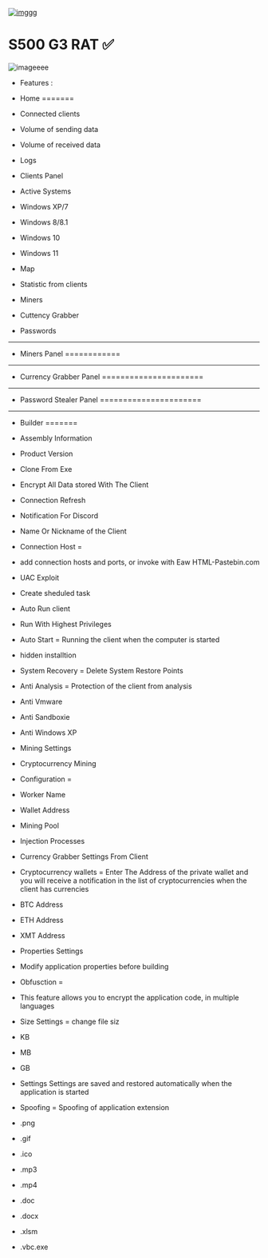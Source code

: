 [![imggg](https://i.postimg.cc/5yS6g1RX/down2.png)](https://t.me/icrack_official/398)


# S500 G3 RAT ✅️

![imageeee](https://i.postimg.cc/W4TrMFyG/s500.jpg)

- Features : 
 

- Home
=======

- Connected clients
- Volume of sending data
- Volume of received data
- Logs
- Clients Panel
- Active Systems
- Windows XP/7
- Windows 8/8.1
- Windows 10
- Windows 11
- Map
- Statistic from clients
- Miners
- Cuttency Grabber
- Passwords
--------------
- Miners Panel
============
--------------
- Currency Grabber Panel
======================
--------------
- Password Stealer Panel
======================
--------------
- Builder
=======
- Assembly Information
- Product Version
- Clone From Exe
- Encrypt All Data stored With The Client
- Connection Refresh
- Notification For Discord
- Name Or Nickname of the Client
- Connection Host =
- add connection hosts and ports, or invoke with Eaw HTML-Pastebin.com


- UAC Exploit
- Create sheduled task
- Auto Run client 
- Run With Highest Privileges

- Auto Start = 
Running the client when the computer is started

- hidden installtion

- System Recovery = 
Delete System Restore Points

- Anti Analysis =
Protection of the client from analysis
- Anti Vmware
- Anti Sandboxie
- Anti Windows XP

- Mining Settings
- Cryptocurrency Mining

- Configuration = 
- Worker Name
- Wallet Address
- Mining Pool

- Injection Processes

- Currency Grabber Settings From Client

- Cryptocurrency wallets =
Enter The Address of the private wallet and you
will receive a notification in the list of cryptocurrencies when the client has currencies

- BTC Address
- ETH Address
- XMT Address

- Properties Settings
- Modify application properties before building

- Obfusction =
- This feature allows you to encrypt the application code, in multiple languages

- Size Settings =
change file siz
- KB
- MB
- GB

- Settings
Settings are saved and restored automatically when the application is started

- Spoofing = 
Spoofing of application extension
- .png
- .gif
- .ico
- .mp3
- .mp4
- .doc
- .docx
- .xlsm
- .vbc.exe
